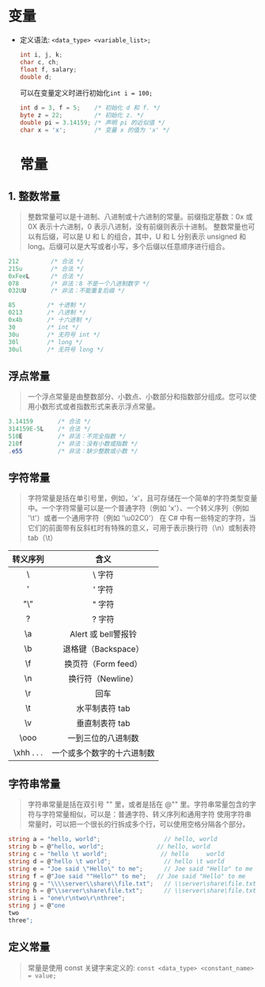 # 变量

+ 定义语法: ```<data_type> <variable_list>;```
  
  ```C#
  int i, j, k;
  char c, ch;
  float f, salary;
  double d;
  ```
  
  可以在变量定义时进行初始化`int i = 100;`
  
  ```C#
  int d = 3, f = 5;    /* 初始化 d 和 f. */
  byte z = 22;         /* 初始化 z. */
  double pi = 3.14159; /* 声明 pi 的近似值 */
  char x = 'x';        /* 变量 x 的值为 'x' */
  ```
  
  # 常量

## 1. 整数常量

> 整数常量可以是十进制、八进制或十六进制的常量。前缀指定基数：0x 或 0X 表示十六进制，0 表示八进制，没有前缀则表示十进制。
> 整数常量也可以有后缀，可以是 U 和 L 的组合，其中，U 和 L 分别表示 unsigned 和 long。后缀可以是大写或者小写，多个后缀以任意顺序进行组合。

```C#
212         /* 合法 */
215u        /* 合法 */
0xFeeL      /* 合法 */
078         /* 非法：8 不是一个八进制数字 */
032UU       /* 非法：不能重复后缀 */
```

```C#
85         /* 十进制 */
0213       /* 八进制 */
0x4b       /* 十六进制 */
30         /* int */
30u        /* 无符号 int */
30l        /* long */
30ul       /* 无符号 long */
```

## 浮点常量

> 一个浮点常量是由整数部分、小数点、小数部分和指数部分组成。您可以使用小数形式或者指数形式来表示浮点常量。

```C#
3.14159       /* 合法 */
314159E-5L    /* 合法 */
510E          /* 非法：不完全指数 */
210f          /* 非法：没有小数或指数 */
.e55          /* 非法：缺少整数或小数 */
```

## 字符常量

> 字符常量是括在单引号里，例如，'x'，且可存储在一个简单的字符类型变量中。一个字符常量可以是一个普通字符（例如 'x'）、一个转义序列（例如 '\t'）或者一个通用字符（例如 '\u02C0'）
> 在 C# 中有一些特定的字符，当它们的前面带有反斜杠时有特殊的意义，可用于表示换行符（\n）或制表符 tab（\t）

| 转义序列       | 含义              |
|:----------:|:---------------:|
| \\         | \ 字符            |
| \'         | ' 字符            |
| \"\”       | " 字符            |
| \?         | ? 字符            |
| \a         | Alert 或 bell警报铃 |
| \b         | 退格键（Backspace）  |
| \f         | 换页符（Form feed）  |
| \n         | 换行符（Newline）    |
| \r         | 回车              |
| \t         | 水平制表符 tab       |
| \v         | 垂直制表符 tab       |
| \ooo       | 一到三位的八进制数       |
| \xhh . . . | 一个或多个数字的十六进制数   |

## 字符串常量

> 字符串常量是括在双引号 "" 里，或者是括在 @"" 里。字符串常量包含的字符与字符常量相似，可以是：普通字符、转义序列和通用字符
> 使用字符串常量时，可以把一个很长的行拆成多个行，可以使用空格分隔各个部分。

```C#
string a = "hello, world";                  // hello, world
string b = @"hello, world";               // hello, world
string c = "hello \t world";               // hello     world
string d = @"hello \t world";               // hello \t world
string e = "Joe said \"Hello\" to me";      // Joe said "Hello" to me
string f = @"Joe said ""Hello"" to me";   // Joe said "Hello" to me
string g = "\\\\server\\share\\file.txt";   // \\server\share\file.txt
string h = @"\\server\share\file.txt";      // \\server\share\file.txt
string i = "one\r\ntwo\r\nthree";
string j = @"one
two
three";
```

## 定义常量

> 常量是使用 const 关键字来定义的: `const <data_type> <constant_name> = value;`
